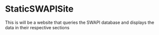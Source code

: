 # StaticSWAPISite
This is will be a website that queries the SWAPI database and displays the data in their respective sections